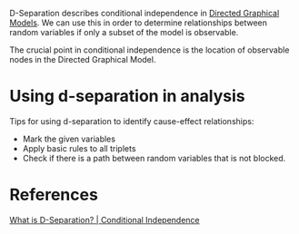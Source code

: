 D-Separation describes conditional independence in [Directed Graphical Models](). We can use this in order to determine relationships between random variables if only a subset of the model is observable.

The crucial point in conditional independence is the location of observable nodes in the Directed Graphical Model.


# Using d-separation in analysis
Tips for using d-separation to identify cause-effect relationships:
- Mark the given variables
- Apply basic rules to all triplets
- Check if there is a path between random variables that is not blocked.


# References

[What is D-Separation? | Conditional Independence](https://youtu.be/mv5D2akH25w)
